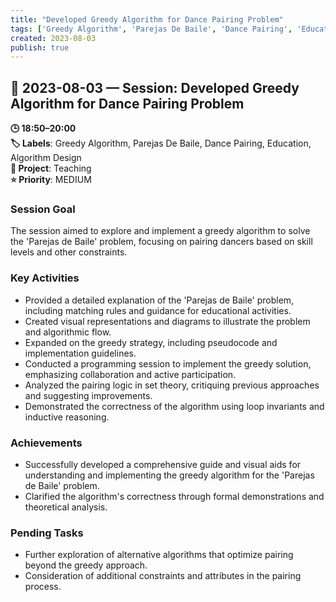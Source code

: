 ```yaml
---
title: "Developed Greedy Algorithm for Dance Pairing Problem"
tags: ['Greedy Algorithm', 'Parejas De Baile', 'Dance Pairing', 'Education', 'Algorithm Design']
created: 2023-08-03
publish: true
---
```


## 📅 2023-08-03 — Session: Developed Greedy Algorithm for Dance Pairing Problem

**🕒 18:50–20:00**  
**🏷️ Labels**: Greedy Algorithm, Parejas De Baile, Dance Pairing, Education, Algorithm Design  
**📂 Project**: Teaching  
**⭐ Priority**: MEDIUM  


### Session Goal
The session aimed to explore and implement a greedy algorithm to solve the 'Parejas de Baile' problem, focusing on pairing dancers based on skill levels and other constraints.

### Key Activities
- Provided a detailed explanation of the 'Parejas de Baile' problem, including matching rules and guidance for educational activities.
- Created visual representations and diagrams to illustrate the problem and algorithmic flow.
- Expanded on the greedy strategy, including pseudocode and implementation guidelines.
- Conducted a programming session to implement the greedy solution, emphasizing collaboration and active participation.
- Analyzed the pairing logic in set theory, critiquing previous approaches and suggesting improvements.
- Demonstrated the correctness of the algorithm using loop invariants and inductive reasoning.

### Achievements
- Successfully developed a comprehensive guide and visual aids for understanding and implementing the greedy algorithm for the 'Parejas de Baile' problem.
- Clarified the algorithm's correctness through formal demonstrations and theoretical analysis.

### Pending Tasks
- Further exploration of alternative algorithms that optimize pairing beyond the greedy approach.
- Consideration of additional constraints and attributes in the pairing process.
